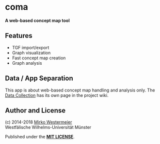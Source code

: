 coma
====

**A web-based concept map tool**

## Features

- TGF import/export
- Graph visualization
- Fast concept map creation
- Graph analysis

## Data / App Separation

This app is about web-based concept map handling and analysis only. The [Data Collection][data] has its own page in the project wiki.

[data]: https://algo-git.uni-muenster.de/memowe/coma/wikis/Data-Collection

## Author and License

(c) 2014-2018 [Mirko Westermeier][mw]  
Westfälische Wilhelms-Universität Münster

Published under the **[MIT LICENSE][license]**.

[mw]: http://mirko.westermeier.de
[license]: LICENSE.txt
